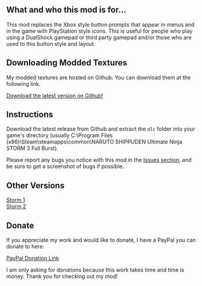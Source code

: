 ## What and who this mod is for...

This mod replaces the Xbox style button prompts that appear in menus and in the game with PlayStation style icons. This is useful for people who play using a DualShock gamepad or third party gamepad and/or those who are used to this button style and layout.

## Downloading Modded Textures

My modded textures are hosted on Github. You can download them at the following link.

[Download the latest version on Github!](https://github.com/AkikoKumagara/Naruto-STORM-3-PS-Icons/releases/latest)

## Instructions

Download the latest release from Github and extract the `dlc` folder into your game's directory (usually C:\Program Files (x86)\Steam\steamapps\common\NARUTO SHIPPUDEN Ultimate Ninja STORM 3 Full Burst).

Please report any bugs you notice with this mod in the [Issues section](https://github.com/AkikoKumagara/Naruto-STORM-3-PS-Icons/issues), and be sure to get a screenshot of bugs if possible.

## Other Versions

[Storm 1](https://github.com/AkikoKumagara/Naruto-STORM-1-PS-Icons)<br>
[Storm 2](https://github.com/AkikoKumagara/Naruto-STORM-2-PS-Icons)

## Donate

If you appreciate my work and would like to donate, I have a PayPal you can donate to here:

[PayPal Donation Link](https://www.paypal.me/sophiebear)

I am only asking for donations because this work takes time and time is money. Thank you for checking out my mod!
